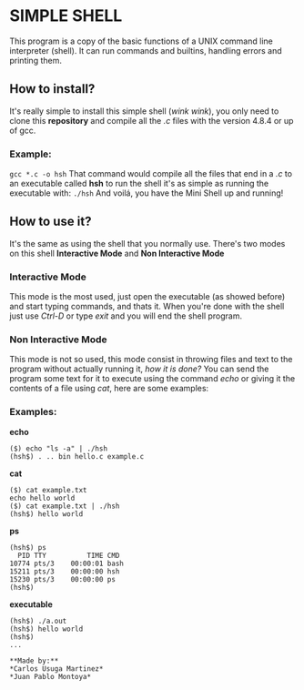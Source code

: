 # SIMPLE SHELL
This program is a copy of the basic functions of a UNIX command line interpreter (shell).
It can run commands and builtins, handling errors and printing them.

## How to install?
It's really simple to install this simple shell (*wink wink*), you only need to clone this **repository** and compile all the *.c* files with the version 4.8.4 or up of gcc.

### Example:
`gcc *.c -o hsh`
That command would compile all the files that end in a *.c* to an executable called **hsh**
to run the shell it's as simple as running the executable with:
`./hsh`
And voilá, you have the Mini Shell up and running!

## How to use it?
It's the same as using the shell that you normally use. There's two modes on this shell **Interactive Mode** and **Non Interactive Mode**

### Interactive Mode
This mode is the most used, just open the executable (as showed before) and start typing commands, and thats it.
When you're done with the shell just use *Ctrl-D* or type *exit* and you will end the shell program.

### Non Interactive Mode
This mode is not so used, this mode consist in throwing files and text to the program without actually running it, *how it is done?*
You can send the program some text for it to execute using the command *echo* or giving it the contents of a file using *cat*, here are some examples:

### Examples:
**echo**
```
($) echo "ls -a" | ./hsh
(hsh$) . .. bin hello.c example.c
```
**cat**
```
($) cat example.txt
echo hello world
($) cat example.txt | ./hsh
(hsh$) hello world
```

**ps**
```
(hsh$) ps
  PID TTY          TIME CMD
10774 pts/3    00:00:01 bash
15211 pts/3    00:00:00 hsh
15230 pts/3    00:00:00 ps
(hsh$)
```

**executable**
```
(hsh$) ./a.out
(hsh$) hello world
(hsh$)
...

**Made by:**
*Carlos Usuga Martinez*
*Juan Pablo Montoya*
